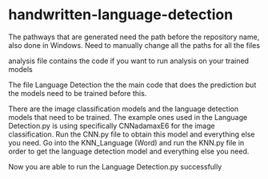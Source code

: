 # handwritten-language-detection

The pathways that are generated need the path before the repository name, also done in Windows.
Need to manually change all the paths for all the files

analysis file contains the code if you want to run analysis on your trained models

The file Language Detection the the main code that does the prediction but the models need to be trained before this.

There are the image classification models and the language detection models that need to be trained. The example ones used in the Language Detection.py
is using specifically CNNadamaxE6 for the image classification. Run the CNN.py file to obtain this model and everything else you need. Go into the KNN_Language (Word) 
and run the KNN.py file in order to get the language detection model and everything else you need.

Now you are able to run the Language Detection.py successfully

